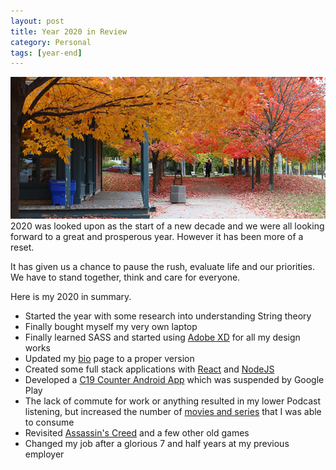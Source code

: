 ```yaml
---
layout: post
title: Year 2020 in Review
category: Personal
tags: [year-end]
---
```

![Year in Review](/public/images/2020/12/fall_2020.jpg)
2020 was looked upon as the start of a new decade and we were all looking forward to a great and prosperous year. However it has been more of a reset. 

It has given us a chance to pause the rush, evaluate life and our priorities. We have to stand together, think and care for everyone.

<!-- more -->

Here is my 2020 in summary.

* Started the year with some research into understanding String theory 
* Finally bought myself my very own laptop
* Finally learned SASS and started using [Adobe XD](https://midhunhk.github.io/review/2020/11/12/adobe-xd/) for all my design works
* Updated my [bio](https://midhunhk.github.io/bio/) page to a proper version
* Created some full stack applications with [React](https://midhunhk.github.io/dev/2020/08/20/reactjs-book-store-app/) and [NodeJS](https://github.com/midhunhk/c19-web-api)
* Developed a [C19 Counter Android App](https://github.com/midhunhk/c19-counter-app) which was suspended by Google Play
* The lack of commute for work or anything resulted in my lower Podcast listening, but increased the number of [movies and series](https://letterboxd.com/midhunhk/) that I was able to consume
* Revisited [Assassin's Creed](https://midhunhk.github.io/review/2020/05/18/revisiting-ac1/) and a few other old games
* Changed my job after a glorious 7 and half years at my previous employer